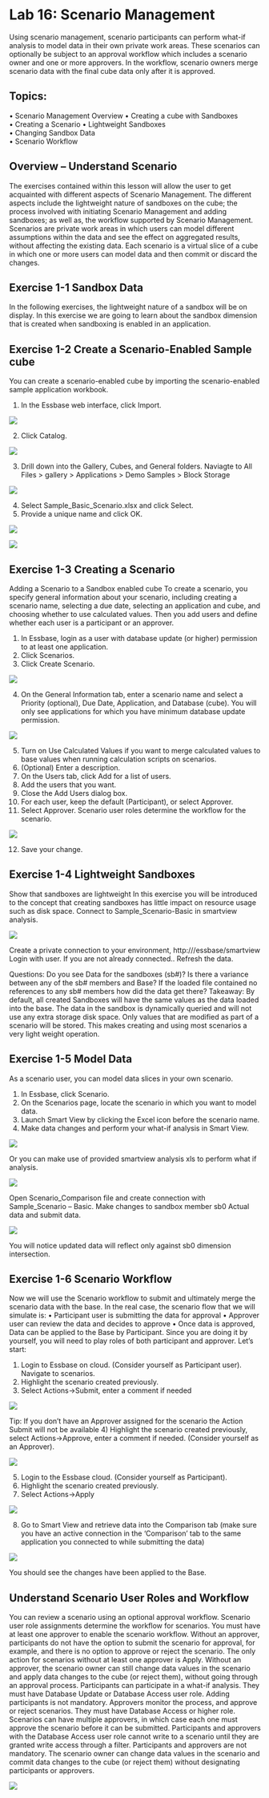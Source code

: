 
# Lab 16: Scenario Management

Using scenario management, scenario participants can perform what-if analysis to model data in their own private work areas. These scenarios can optionally be subject to an approval workflow which includes a scenario owner and one or more approvers. In the workflow, scenario owners merge scenario data with the final cube data only after it is approved.

## Topics: 

•	Scenario Management Overview
•	Creating a cube with Sandboxes	
•	Creating a Scenario	
•	Lightweight Sandboxes		
•	Changing Sandbox Data	
•	Scenario Workflow
 
## Overview – Understand Scenario

The exercises contained within this lesson will allow the user to get acquainted with different aspects of Scenario Management.  The different aspects include the lightweight nature of sandboxes on the cube; the process involved with initiating Scenario Management and adding sandboxes; as well as, the workflow supported by Scenario Management.  
Scenarios are private work areas in which users can model different assumptions within the data and see the effect on aggregated results, without affecting the existing data.
Each scenario is a virtual slice of a cube in which one or more users can model data and then commit or discard the changes.

## Exercise 1-1	Sandbox Data

In the following exercises, the lightweight nature of a sandbox will be on display.  In this exercise we are going to learn about the sandbox dimension that is created when sandboxing is enabled in an application.

## Exercise 1-2	Create a Scenario-Enabled Sample cube

You can create a scenario-enabled cube by importing the scenario-enabled sample application workbook.

1.	In the Essbase web interface, click Import.

![](./images/image16_1.png "") 

2.	Click Catalog.
 
![](./images/image16_2.png "")

3.	Drill down into the Gallery, Cubes, and General folders.
Naviagte to All Files > gallery > Applications > Demo Samples > Block Storage

![](./images/image16_3.png "")
 
4.	Select Sample_Basic_Scenario.xlsx and click Select.
5.	Provide a unique name and click OK.

 ![](./images/image16_4.png "")

 ![](./images/extrasmall_1.png "")
 
## Exercise 1-3	Creating a Scenario

Adding a Scenario to a Sandbox enabled cube
To create a scenario, you specify general information about your scenario, including creating a scenario name, selecting a due date, selecting an application and cube, and choosing whether to use calculated values. Then you add users and define whether each user is a participant or an approver.
1.	In Essbase, login as a user with database update (or higher) permission to at least one application.
2.	Click Scenarios.
3.	Click Create Scenario.

  ![](./images/image16_5.png "")

4.	On the General Information tab, enter a scenario name and select a Priority (optional), Due Date, Application, and Database (cube). You will only see applications for which you have minimum database update permission.

  ![](./images/image16_6.png "")
  
5.	Turn on Use Calculated Values if you want to merge calculated values to base values when running calculation scripts on scenarios.
6.	(Optional) Enter a description.
7.	On the Users tab, click Add   for a list of users.
8.	Add the users that you want.
9.	Close the Add Users dialog box.
10.	For each user, keep the default (Participant), or select Approver.
11.	Select Approver. 
Scenario user roles determine the workflow for the scenario.
 
![](./images/image16_7.png "")

12.	Save your change.

## Exercise 1-4	Lightweight Sandboxes

Show that sandboxes are lightweight
In this exercise you will be introduced to the concept that creating sandboxes has little impact on resource usage such as disk space.
Connect to Sample_Scenario-Basic in smartview analysis.

 ![](./images/image16_8.png "")
  
Create a private connection to your environment, http://<MachineIP>/essbase/smartview Login with user.  If you are not already connected..
Refresh the data.

Questions: 
Do you see Data for the sandboxes (sb#)?
Is there a variance between any of the sb# members and Base?
If the loaded file contained no references to any sb# members how did the data get there?
Takeaway:  By default, all created Sandboxes will have the same values as the data loaded into the base.  The data in the sandbox is dynamically queried and will not use any extra storage disk space.  Only values that are modified as part of a scenario will be stored.  This makes creating and using most scenarios a very light weight operation. 

## Exercise 1-5	Model Data

As a scenario user, you can model data slices in your own scenario.
1.	In Essbase, click Scenario.
2.	On the Scenarios page, locate the scenario in which you want to model data.
3.	Launch Smart View by clicking the Excel   icon before the scenario name.
4.	Make data changes and perform your what-if analysis in Smart View.

 ![](./images/image16_9.png "")

Or you can make use of provided smartview analysis xls to perform what if analysis.

 ![](./images/extrasmall_2.png "")
 
Open Scenario_Comparison file and create connection with Sample_Scenario – Basic.
Make changes to sandbox member sb0 Actual data and submit data.

 ![](./images/image16_10.png "")

You will notice updated data will reflect only against sb0 dimension intersection.

## Exercise 1-6	Scenario Workflow

Now we will use the Scenario workflow to submit and ultimately merge the scenario data with the base. In the real case, the scenario flow that we will simulate is:
•	Participant user is submitting the data for approval
•	Approver user can review the data and decides to approve
•	Once data is approved, Data can be applied to the Base by Participant.
Since you are doing it by yourself, you will need to play roles of both participant and approver. 
Let’s start:
1) 	Login to Essbase on cloud. (Consider yourself as Participant user). Navigate to scenarios.
2) 	Highlight the scenario created previously.
3) 	Select Actions->Submit, enter a comment if needed
 
 ![](./images/image16_11.png "")
  
Tip:  If you don’t have an Approver assigned for the scenario the Action Submit will not be available
4) 	Highlight the scenario created previously, select Actions->Approve, enter a comment if needed. (Consider yourself as an Approver).
 
 ![](./images/image16_12.png "")

5) 	Login to the Essbase cloud. (Consider yourself as Participant).
6) 	Highlight the scenario created previously.
7) 	Select Actions->Apply
 
 ![](./images/image16_13.png "")

8) 	Go to Smart View and retrieve data into the Comparison tab (make sure you have an active connection in the ‘Comparison’ tab to the same application you connected to while submitting the data)
 
 ![](./images/extrasmall_3.png "")
 
You should see the changes have been applied to the Base.

## Understand Scenario User Roles and Workflow

You can review a scenario using an optional approval workflow.
Scenario user role assignments determine the workflow for scenarios. You must have at least one approver to enable the scenario workflow. Without an approver, participants do not have the option to submit the scenario for approval, for example, and there is no option to approve or reject the scenario.
The only action for scenarios without at least one approver is Apply. Without an approver, the scenario owner can still change data values in the scenario and apply data changes to the cube (or reject them), without going through an approval process.
Participants can participate in a what-if analysis. They must have Database Update or Database Access user role. Adding participants is not mandatory.
Approvers monitor the process, and approve or reject scenarios. They must have Database Access or higher role. Scenarios can have multiple approvers, in which case each one must approve the scenario before it can be submitted.
Participants and approvers with the Database Access user role cannot write to a scenario until they are granted write access through a filter.
Participants and approvers are not mandatory. The scenario owner can change data values in the scenario and commit data changes to the cube (or reject them) without designating participants or approvers.

 ![](./images/image16_14.png "")

